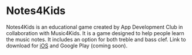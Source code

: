# Notes4Kids
Notes4Kids is an educational game created by App Development Club in collaboration with Music4Kids. It is a game designed to help people learn the music notes. It includes an option for both treble and bass clef. Link to download for [iOS](https://apps.apple.com/us/app/notes4kids/id1589704246) and Google Play (coming soon).
